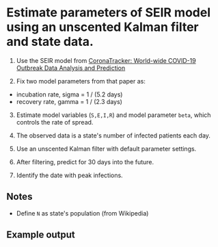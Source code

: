 # Estimate parameters of SEIR model using an unscented Kalman filter and state data.

1. Use the SEIR model from [CoronaTracker: World-wide COVID-19 Outbreak Data Analysis and Prediction](https://www.who.int/bulletin/online_first/20-255695.pdf)

2. Fix two model parameters from that paper as:
  - incubation rate, sigma = 1 / (5.2 days)
  - recovery rate, gamma = 1 / (2.3 days)
  
3. Estimate model variables (`S,E,I,R`) and model parameter `beta`, which controls the rate of spread.

4. The observed data is a state's number of infected patients each day.

5. Use an unscented Kalman filter with default parameter settings.

6. After filtering, predict for 30 days into the future.

7. Identify the date with peak infections.

## Notes

- Define `N` as state's population (from Wikipedia)


## Example output



